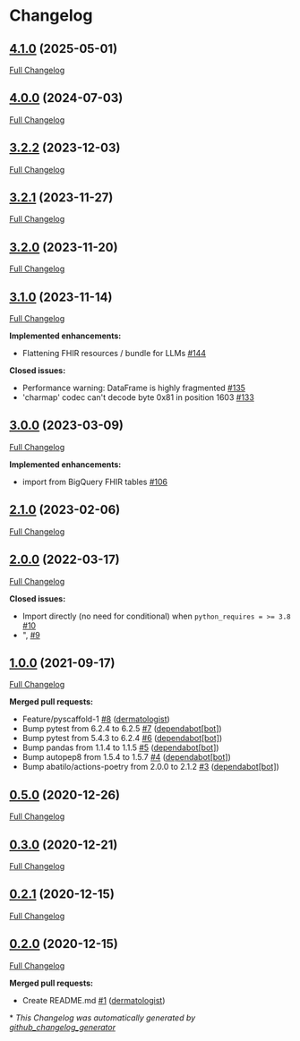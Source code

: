 # Changelog

## [4.1.0](https://github.com/dermatologist/fhiry/tree/4.1.0) (2025-05-01)

[Full Changelog](https://github.com/dermatologist/fhiry/compare/4.0.0...4.1.0)

## [4.0.0](https://github.com/dermatologist/fhiry/tree/4.0.0) (2024-07-03)

[Full Changelog](https://github.com/dermatologist/fhiry/compare/3.2.2...4.0.0)

## [3.2.2](https://github.com/dermatologist/fhiry/tree/3.2.2) (2023-12-03)

[Full Changelog](https://github.com/dermatologist/fhiry/compare/3.2.1...3.2.2)

## [3.2.1](https://github.com/dermatologist/fhiry/tree/3.2.1) (2023-11-27)

[Full Changelog](https://github.com/dermatologist/fhiry/compare/3.2.0...3.2.1)

## [3.2.0](https://github.com/dermatologist/fhiry/tree/3.2.0) (2023-11-20)

[Full Changelog](https://github.com/dermatologist/fhiry/compare/3.1.0...3.2.0)

## [3.1.0](https://github.com/dermatologist/fhiry/tree/3.1.0) (2023-11-14)

[Full Changelog](https://github.com/dermatologist/fhiry/compare/3.0.0...3.1.0)

**Implemented enhancements:**

- Flattening FHIR resources / bundle for LLMs [\#144](https://github.com/dermatologist/fhiry/issues/144)

**Closed issues:**

- Performance warning: DataFrame is highly fragmented [\#135](https://github.com/dermatologist/fhiry/issues/135)
- 'charmap' codec can't decode byte 0x81 in position 1603 [\#133](https://github.com/dermatologist/fhiry/issues/133)

## [3.0.0](https://github.com/dermatologist/fhiry/tree/3.0.0) (2023-03-09)

[Full Changelog](https://github.com/dermatologist/fhiry/compare/2.1.0...3.0.0)

**Implemented enhancements:**

- import from BigQuery FHIR tables [\#106](https://github.com/dermatologist/fhiry/issues/106)

## [2.1.0](https://github.com/dermatologist/fhiry/tree/2.1.0) (2023-02-06)

[Full Changelog](https://github.com/dermatologist/fhiry/compare/2.0.0...2.1.0)

## [2.0.0](https://github.com/dermatologist/fhiry/tree/2.0.0) (2022-03-17)

[Full Changelog](https://github.com/dermatologist/fhiry/compare/1.0.0...2.0.0)

**Closed issues:**

- Import directly \(no need for conditional\) when `python_requires = >= 3.8` [\#10](https://github.com/dermatologist/fhiry/issues/10)
- ", [\#9](https://github.com/dermatologist/fhiry/issues/9)

## [1.0.0](https://github.com/dermatologist/fhiry/tree/1.0.0) (2021-09-17)

[Full Changelog](https://github.com/dermatologist/fhiry/compare/0.5.0...1.0.0)

**Merged pull requests:**

- Feature/pyscaffold-1 [\#8](https://github.com/dermatologist/fhiry/pull/8) ([dermatologist](https://github.com/dermatologist))
- Bump pytest from 6.2.4 to 6.2.5 [\#7](https://github.com/dermatologist/fhiry/pull/7) ([dependabot[bot]](https://github.com/apps/dependabot))
- Bump pytest from 5.4.3 to 6.2.4 [\#6](https://github.com/dermatologist/fhiry/pull/6) ([dependabot[bot]](https://github.com/apps/dependabot))
- Bump pandas from 1.1.4 to 1.1.5 [\#5](https://github.com/dermatologist/fhiry/pull/5) ([dependabot[bot]](https://github.com/apps/dependabot))
- Bump autopep8 from 1.5.4 to 1.5.7 [\#4](https://github.com/dermatologist/fhiry/pull/4) ([dependabot[bot]](https://github.com/apps/dependabot))
- Bump abatilo/actions-poetry from 2.0.0 to 2.1.2 [\#3](https://github.com/dermatologist/fhiry/pull/3) ([dependabot[bot]](https://github.com/apps/dependabot))

## [0.5.0](https://github.com/dermatologist/fhiry/tree/0.5.0) (2020-12-26)

[Full Changelog](https://github.com/dermatologist/fhiry/compare/0.3.0...0.5.0)

## [0.3.0](https://github.com/dermatologist/fhiry/tree/0.3.0) (2020-12-21)

[Full Changelog](https://github.com/dermatologist/fhiry/compare/0.2.1...0.3.0)

## [0.2.1](https://github.com/dermatologist/fhiry/tree/0.2.1) (2020-12-15)

[Full Changelog](https://github.com/dermatologist/fhiry/compare/0.2.0...0.2.1)

## [0.2.0](https://github.com/dermatologist/fhiry/tree/0.2.0) (2020-12-15)

[Full Changelog](https://github.com/dermatologist/fhiry/compare/5e47672d9eaa776e0e9d54135ebf0413c15083e1...0.2.0)

**Merged pull requests:**

- Create README.md [\#1](https://github.com/dermatologist/fhiry/pull/1) ([dermatologist](https://github.com/dermatologist))



\* *This Changelog was automatically generated by [github_changelog_generator](https://github.com/github-changelog-generator/github-changelog-generator)*
